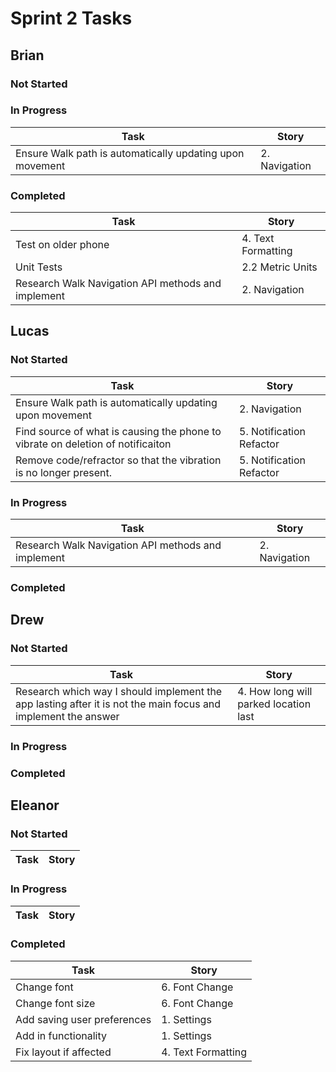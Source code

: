# Sprint 2 Tasks

## Brian
### Not Started
### In Progress
| Task | Story |
| ---- | --- |
| Ensure Walk path is automatically updating upon movement | 2. Navigation |
### Completed
| Task | Story |
| ---- | --- |
| Test on older phone | 4. Text Formatting |
| Unit Tests | 2.2 Metric Units |
| Research Walk Navigation API methods and implement | 2. Navigation |

## Lucas
### Not Started
| Task | Story |
| ---- | --- |
| Ensure Walk path is automatically updating upon movement | 2. Navigation |
| Find source of what is causing the phone to vibrate on deletion of notificaiton | 5. Notification Refactor |
| Remove code/refractor so that the vibration is no longer present. | 5. Notification Refactor |
### In Progress
| Task | Story |
| ---- | --- |
| Research Walk Navigation API methods and implement | 2. Navigation |
### Completed

## Drew
### Not Started
| Task | Story |
| ---- | --- |
| Research which way I should implement the app lasting after it is not the main focus and implement the answer | 4. How long will parked location last |
### In Progress
### Completed

## Eleanor
### Not Started
| Task | Story |
| ---- | --- |


### In Progress
| Task | Story |
| ---- | --- |



### Completed
| Task | Story |
| ---- | --- |
| Change font | 6. Font Change |
| Change font size| 6. Font Change |
| Add saving user preferences | 1. Settings |
| Add in functionality | 1. Settings |
| Fix layout if affected | 4. Text Formatting |
